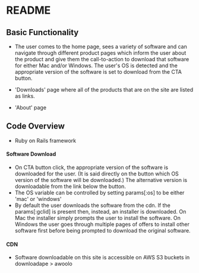 # README

## Basic Functionality

* The user comes to the home page, sees a variety of software and can navigate through different product pages which inform the user about the product and give them the call-to-action to download that software for either Mac and/or Windows. The user's OS is detected and the appropriate version of the software is set to download from the CTA button.

* 'Downloads' page where all of the products that are on the site are listed as links.

* 'About' page

## Code Overview

* Ruby on Rails framework

#### Software Download

* On CTA button click, the appropriate version of the software is downloaded for the user. (It is said directly on the button which OS version of the software will be downloaded.) The alternative version is downloadable from the link below the button.
* The OS variable can be controlled by setting params[:os] to be either 'mac' or 'windows'
* By default the user downloads the software from the cdn. If the params[:gclid] is present then, instead, an installer is downloaded. On Mac the installer simply prompts the user to install the software. On Windows the user goes through multiple pages of offers to install other software first before being prompted to download the original software.

#### CDN

* Software downloadable on this site is accessible on AWS S3 buckets in downloadape > awoolo
